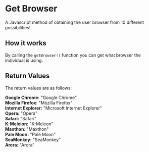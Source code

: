 <h1>Get Browser</h1>

A Javascript method of obtaining the user browser from 10 different possibilities!

<h2>How it works</h2>

By calling the `getBrowser()` function you can get what browser the individual is using.

<h2>Return Values</h2>

The return values are as follows:

<strong>Google Chrome:</strong> "Google Chrome"<br />
<strong>Mozilla Firefox:</strong> "Mozilla Firefox"<br />
<strong>Internet Explorer:</strong> "Microsoft Internet Explorer"<br />
<strong>Opera:</strong> "Opera"<br />
<strong>Safari:</strong> "Safari"<br />
<strong>K-Meleion:</strong> "K-Meleon"<br />
<strong>Maxthon:</strong> "Maxthon"<br />
<strong>Pale Moon:</strong> "Pale Moon"<br />
<strong>SeaMonkey:</strong> "SeaMonkey"<br />
<strong>Arora:</strong> "Arora"
